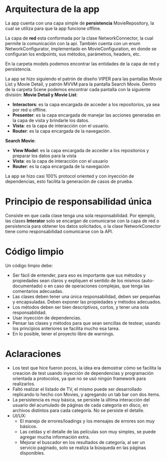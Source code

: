 # Arquitectura de la app
La app cuenta con una capa simple de **persistencia** MovieRepository, la cual se utiliza para que la app funcione offline.

La capa de **red** esta conformada por la clase NetworkConnector, la cual permite la comunicación con la api. También cuenta con un enum NetworkConfigurator, implementado en MovieConfiguration, en donde se configuran los endpoints, sus métodos, parámetros, headers, etc.

En la carpeta models podemos encontrar las entidades de la capa de red y persistencia.

La app se hizo siguiendo el patrón de diseño VIPER para las pantallas Movie List y Movie Detail, y patrón MVVM para la pantalla Search Movie.
Dentro de la carpeta Scene podemos encontrar cada pantalla con la siguiente división:
**Movie Detail y Movie List**:
* **Interactors**: es la capa encargada de acceder a los repositorios, ya sea por red u offline.
* **Presenter**: es la capa encargada de manejar las acciones generadas en la capa de vista y brindarle los datos.
* **Vista**: es la capa de interacción con el usuario.
* **Router**: es la capa encargada de la navegación.


**Search Movie**:
* **View Model**: es la capa encargada de acceder a los repositorios y preparar los datos para la vista
* **Vista**: es la capa de interacción con el usuario
* **Router**: es la capa encargada de la navegación


La app se hizo casi 100% protocol oriented y con inyección de dependencias, esto facilita la generación de casos de prueba.

# Principio de responsabilidad única

Consiste en que cada clase tenga una sola responsabilidad.
Por ejemplo, las clases **Interator** solo se encargan de comunicarse con la capa de red o persistencia para obtener los datos solicitados, o la clase NetworkConector tiene como responsabilidad comunicarse con la API.

# Código limpio

Un código limpio debe:
* Ser fácil de entender, para eso es importante que sus métodos y propiedades sean claros y expliquen el sentido de los mismos (auto-documentado) o en caso de operaciones complejas, que tenga las comentarios adecuadas.
* Las clases deben tener una única responsabilidad, deben ser pequeñas y encapsuladas. Deben exponer las propiedades y métodos adecuados.
* Los métodos deben ser bien descriptivos, cortos, y tener una sola responsabilidad.
* Usar inyección de dependencias.
* Pensar las clases y métodos para que sean sencillas de testear, usando los principios anteriores se facilita mucho esa tarea.
* En lo posible, tener el proyecto libre de warnings.

# Aclaraciones

* Los test que hice fueron pocos, la idea era demostrar cómo se facilita la creacion de test usando inyección de dependencias y programación orientada a protocolos, ya que no se usó ningún framework para realizarlos.
* Faltó realizar el listado de TV, el mismo puede ser desarrollado replicando lo hecho con Movies, y agregando un tab bar con dos items.
* La persistencia es muy básica, se persiste la última interacción del usuario del acumulado de páginas de cada categoría en disco, en archivos distintos para cada categoría. No se persiste el detalle.
* UI/UX:
  * El manejo de errores/loadings y los mensajes de errores son muy básicos.
  * Las celdas y el detalle de las películas son muy simples, se puede agregar mucha información extra.
  * Mejorar el buscador en los resultados de categoría, al ser un servicio paginado, solo se realiza la búsqueda en las páginas disponibles.
